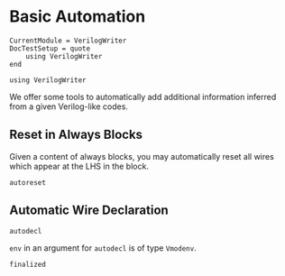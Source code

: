 # Basic Automation

```@meta 
CurrentModule = VerilogWriter
DocTestSetup = quote
    using VerilogWriter
end
```
```@setup top
using VerilogWriter
```

We offer some tools to automatically add additional information inferred from a given Verilog-like codes.


## Reset in Always Blocks

Given a content of always blocks, you may automatically reset all wires which appear at the LHS in the block.

```@docs
autoreset
```

## Automatic Wire Declaration

```@docs
autodecl
```

`env` in an argument for `autodecl` is of type `Vmodenv`.

```@docs
finalized
```